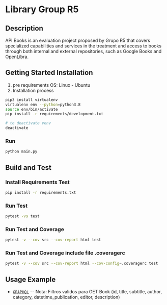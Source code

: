 # Library Group R5

## Description
API Books is an evaluation project proposed by Grupo R5 that covers specialized capabilities and services in the treatment and access to books through both internal and external repositories, such as Google Books and OpenLibra.

## Getting Started Installation
1. pre requirements
  OS: Linux - Ubuntu <optional>
3.	Installation process
```bash
pip3 install virtualenv
virtualenv env --python=python3.8
source env/bin/activate
pip install -r requirements/development.txt

# to deactivate venv
deactivate
```
### Run
```bash
python main.py
```
## Build and Test
### Install Requirements Test
```bash
pip install -r requirements.txt
```
### Run Test
```bash
pytest -vs test
```
### Run Test and Coverage
```bash
pytest -v --cov src --cov-report html test
```
### Run Test and Coverage include file .coveragerc
```bash
pytest -v --cov src --cov-report html --cov-config=.coveragerc test
```
  
## Usage Example
- [`GRAPHQL`](http://ec2-50-19-44-158.compute-1.amazonaws.com:3000/graphql)
-- Nota: Filtros validos para GET Book (id, title, subtitle, author, category, datetime_publication, editor, description)